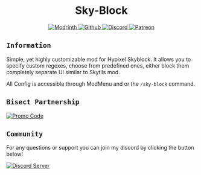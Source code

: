<div align="center">

# Sky-Block

<a href="https://modrinth.com/mod/hypixel-sky-block">
    <img src="https://wsrv.nl/?url=https://cdn.jsdelivr.net/npm/@intergrav/devins-badges@3/assets/cozy-minimal/available/modrinth_vector.svg&w=100&h=100" alt="Modrinth">
</a>
<a href="https://github.com/MayaqqDev/sky-block/">
    <img src="https://wsrv.nl/?url=https://cdn.jsdelivr.net/npm/@intergrav/devins-badges@3/assets/cozy-minimal/available/github_vector.svg&w=100&h=100" alt="Github">
</a>
<a href="https://discord.gg/hue">
    <img src="https://wsrv.nl/?url=https://cdn.jsdelivr.net/npm/@intergrav/devins-badges@3/assets/cozy-minimal/social/discord-plural_vector.svg&w=100&h=100" alt="Discord">
</a>
<a href="https://patreon.com/mayaqq">
    <img src="https://wsrv.nl/?url=https://cdn.jsdelivr.net/npm/@intergrav/devins-badges@3/assets/cozy-minimal/donate/patreon-plural_vector.svg&w=100&h=100" alt="Patreon">
</a>
</div>

## `Information`

Simple, yet highly customizable mod for Hypixel Skyblock. It allows you to specify custom regexes, choose from predefined ones, either block them completely separate UI similar to Skytils mod.

All Config is accessible through ModMenu and or the `/sky-block` command.

## `Bisect Partnership`

[![Promo Code](https://mayaqq.dev/media/server-host.png)](https://server.mayaqq.dev)

## `Community`

For any questions or support you can join my discord by clicking the button below!

[![Discord Server](https://cdn.jsdelivr.net/npm/@intergrav/devins-badges@3/assets/cozy/social/discord-plural_vector.svg)](https://discord.gg/w7PpGax9Bq)
